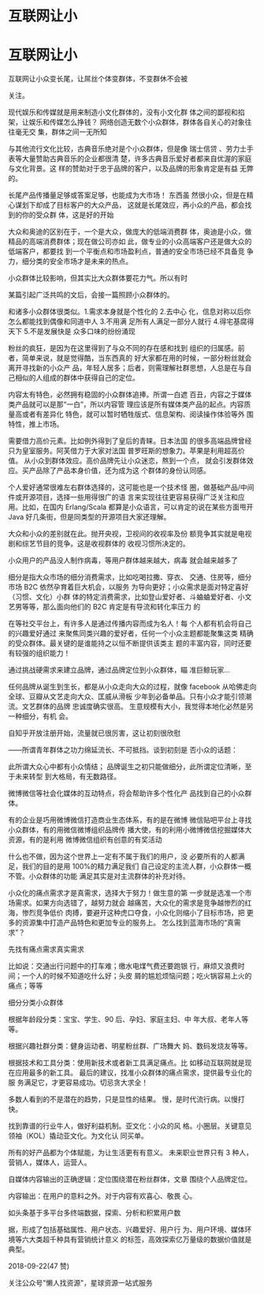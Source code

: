# 互联网让小

# 互联网让小

互联网让小众变长尾，让屌丝个体变群体，不变群休不会被

关注。

现代娱乐和传媒就是用来制造小文化群体的，没有小文化群 体之间的鄙视和掐架，让娱乐和传媒怎么挣钱？ 网络创造无数个小众群体，群体各自关心的对象往往毫无交 集，群体之间一无所知

与其他流行文化比较，古典音乐绝对是个小众群体，但是像 瑞士信贷 、劳力士手表等大量赞助古典音乐的企业都很清 楚，许多古典音乐爱好者都来自优渥的家庭与文化背景。这 样的赞助对于忠于品牌的客户，以及品牌的形象肯定是有益 无弊的。

长尾产品传播量足够或答案足够，也能成为大市场！ 东西虽 然很小众，但是在精心谋划下却成了目标客户的大众产品， 这就是长尾效应，再小众的产品，都会找到的你的受众群 体，这是好的开始

大众和奥迪的区别在于，一个是大众，做庞大的低端消费群 体，奥迪是小众，做精品的高端消费群体；现在做公司亦如 此，做专业的小众高端客户还是做大众的低端客户，都要找 到一个平衡点和市场盈利点，普通的安全市场已经不具备竞 争力，细分类的安全市场才是未来的热点。

小众群体比较影响，但其实比大众群体要花力气。所以有时

某篇引起广泛共鸣的文后，会接一篇照顾小众群体的。

和诸多小众群体很类似。1.需求本身就是个性化的 2.去中心 化，信息对称以后你怎么都能找到偶像和同道中人 3.不用满 足所有人满足一部分人就行 4.得宅基腐得天下 5.不是发展快是 众多口味的纷纷涌现

粉丝的疯狂，是因为在这里得到了与众不同的存在感和找到 组织的归属感。前者，简单来说，就是觉得酷，当东西真的 好大家都在用的时候，一部分粉丝就会离开寻找新的小众产 品，年轻人居多；后者，则需理解社群思想，人总是在与自 己相似的人组成的群体中获得自己的定位。

内容太有特色，必然拥有稳固的小众群体追捧。所谓一白遮 百丑，内容之于媒体类产品就可以是那“一白”，所以内容管 理应该是所有媒体类产品的起点。内容质量高或者有差异化 特色，就可以暂时牺牲版式、信息架构、阅读操作体验等外 围特性，推上市场。

需要借力高价元素。比如例外得到了皇后的青睐。日本法国 的很多高端品牌曾经只为皇室服务。阿芙借力于大家对法国 普罗旺斯的想象力。苹果是利用超高价值。 从小众到群体效应。高价品牌先让小众迷恋，熬到一个点， 就会引发群体效应。买产品除了产品本身价值，还为成为这 个群体的身份认同感。

个人爱好通常很难左右群体选择的，这可能也是一个技术怪 圈，做基础产品/中间件或开源项目，选择一些用得很广的语 言来实现往往更容易获得广泛关注和应用。比如，在国内 Erlang/Scala 都算是小众语言，可以肯定的说在某些方面甩开 Java 好几条街，但是同类型的开源项目大家还理解。

大众和小众的差别就在此。抛开央视，卫视间的收视率及份 额竞争其实就是电视剧和综艺节目的竞争。这是收视群体的 收视习惯所决定的。

小众用户的产品没人制作病毒，等用户群体越来越大，病毒 就会越来越多了

细分是指大众市场的细分消费需求，比如吃喝拉撒、穿衣、 交通、住房等，细分市场 B2C 依然孕育着巨大机会，以服务 为导向更好；小众需求是面对特定喜好（习惯、文化）小群 体的特定消费需求，比如登山爱好者、斗蛐蛐爱好者、小文 艺男等等，那么面向他们的 B2C 肯定是有导流和转化率压力 的

在等社交平台上，有许多人是通过传播内容而成为名人！每 个人都有机会将自己的兴趣爱好通过 来聚焦同类兴趣的爱好者，任何一个小众主题都能聚集这类 精确的受众群体。最关键的是谁能持之以恒不断提供该类主 题的丰富内容，同时还要有较强的组织能力！

通过挑战硬需求来建立品牌，通过品牌定位到小众群体，瞄 准巨鲸玩家…

任何品牌从诞生到生长，都是从小众走向大众的过程，就像 facebook 从哈佛走向全球、豆瓣从文艺走向大众、匡威从滑板 少年到必备单品。只有小众才能引领潮流。文艺群体的品牌 忠诚度确实很高。 生意规模有大小，我觉得本地化必然是另一种细分，有机 会。

自知乎开放注册开始，流量就已很厉害，这让初刻很欣慰

——所谓青年群体之功力绵延流长、不可抵挡。谈到初刻是 否小众的话题：

此所谓大众心中都有小众情结； 品牌诞生之初只能做细分，此所谓定位清晰，至于未来转型 到大格局，有无数路径。

微博微信等社会化媒体的互动特点，将会帮助许多个性化产 品找到自己的小众群体。

有的企业是巧用微博微信打造商业生态体系，有的是在微博 微信贴吧平台上寻找小众群体，有的用微信微博组织品牌传 播大使，有的利用小微博微信挖掘媒体大资源，有的是利用 微博微信组织有创意的有奖活动

什么也不做，因为这个世界上一定有不属于我们的用户，没 必要所有的人都满足，我们的目的是用 100%的精力满足我们 自己设定的主流人群，小众群体一概不管。小众群体的功能 满足其实是对主流群体的补充对待。

小众化的痛点需求才是真需求，选择大于努力！做生意的第 一步就是选准一个市场需求。如果方向选错了，越努力就会 越痛苦，大众化的需求是竞争越惨烈的红海，惨烈竞争低价 肉搏，要避开这种虎口夺食，小众化则缩小了目标市场，把 更多的资源集中打造产品特色和更加专业的服务上。 怎么找到蓝海市场的“真需求”？

先找有痛点需求真实需求

比如说：交通出行问题中的打车难；缴水电煤气费还要跑银 行，麻烦又浪费时间；一个人的时候不知道吃什么好；头皮 屑的尴尬烦恼问题；吃火锅容易上火的痛点；等等

细分分类小众群体

根据年龄段分类：宝宝、学生、90 后、孕妇、家庭主妇、中 年大叔、老年人等等。

根据兴趣社群分类：健身运动者、明星粉丝群、广场舞大 妈、数码发烧友等等。

根据技术和工具分类：使用新技术或者新工具满足痛点。比 如移动互联网就是现在应用最多的新工具。 最后的建议，找准小众群体的痛点需求，提供最专业化的服 务满足它，才更容易成功。切忌贪大求全！

多数人看到的不是潜在的趋势，只是显性的结果。 慢，是时代流行病。以慢打快。

找到靠谱的行业牛人，做好利益机制。亚文化：小众的风 格。小圈层。关键意见领袖（KOL）撬动亚文化。为文化认 同买单。

所有的好产品都为个体赋能，为让生活更有有意义。 未来职业世界只有 3 种人，营销人，媒体人，运营人。

自媒体内容输出的正确逻辑：定位围绕潜在粉丝群体，文章 围绕个人品牌定位。

内容输出：在用户的意料之外。对于内容有欢喜心、敬畏 心。

如头条基于多平台多终端数据，探索、分析和积累用户数

据，形成了包括基础属性、用户状态、兴趣爱好、用户行 为、用户环境、媒体环境等六大类超千种具有营销统计意义 的标签，高效探索亿万量级的数据价值就是典型。

2018-09-22(47 赞)

关注公众号"懒人找资源"，星球资源一站式服务